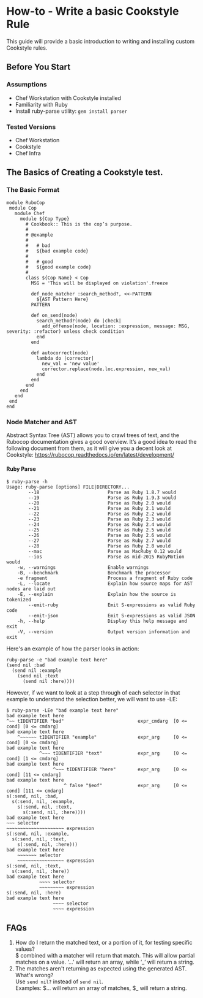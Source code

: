 # How-to - Write a basic Cookstyle Rule

This guide will provide a basic introduction to writing and installing custom Cookstyle rules.

## Before You Start

### Assumptions

* Chef Workstation with Cookstyle installed
* Familiarity with Ruby
* Install ruby-parse utility: `gem install parser`

### Tested Versions

* Chef Workstation
* Cookstyle
* Chef Infra

## The Basics of Creating a Cookstyle test.

### The Basic Format
```
module RuboCop
 module Cop
   module Chef
     module ${Cop Type}
       # Cookbook:: This is the cop’s purpose.
       #
       # @example
       #
       #   # bad
       #   ${bad example code}
       #
       #   # good
       #   ${good example code}
       #
       class ${Cop Name} < Cop
         MSG = 'This will be displayed on violation'.freeze
 
         def_node_matcher :search_method?, <<-PATTERN
           ${AST Pattern Here}
         PATTERN
 
         def on_send(node)
           search_method?(node) do |check|
             add_offense(node, location: :expression, message: MSG, severity: :refactor) unless check condition
           end
         end
 
         def autocorrect(node)
           lambda do |corrector|
             new_val = 'new value'
             corrector.replace(node.loc.expression, new_val)
           end
         end
       end
     end
   end
 end
end
```

### Node Matcher and AST
Abstract Syntax Tree (AST) allows you to crawl trees of text, and the Rubocop documentation gives a good overview. It’s a good idea to read the following document from them, as it will give you a decent look at Cookstyle:
https://rubocop.readthedocs.io/en/latest/development/

#### Ruby Parse
```
$ ruby-parse -h
Usage: ruby-parse [options] FILE|DIRECTORY...
        --18                         Parse as Ruby 1.8.7 would
        --19                         Parse as Ruby 1.9.3 would
        --20                         Parse as Ruby 2.0 would
        --21                         Parse as Ruby 2.1 would
        --22                         Parse as Ruby 2.2 would
        --23                         Parse as Ruby 2.3 would
        --24                         Parse as Ruby 2.4 would
        --25                         Parse as Ruby 2.5 would
        --26                         Parse as Ruby 2.6 would
        --27                         Parse as Ruby 2.7 would
        --28                         Parse as Ruby 2.8 would
        --mac                        Parse as MacRuby 0.12 would
        --ios                        Parse as mid-2015 RubyMotion would
    -w, --warnings                   Enable warnings
    -B, --benchmark                  Benchmark the processor
    -e fragment                      Process a fragment of Ruby code
    -L, --locate                     Explain how source maps for AST nodes are laid out
    -E, --explain                    Explain how the source is tokenized
        --emit-ruby                  Emit S-expressions as valid Ruby code
        --emit-json                  Emit S-expressions as valid JSON
    -h, --help                       Display this help message and exit
    -V, --version                    Output version information and exit
```
Here's an example of how the parser looks in action:
```
ruby-parse -e "bad example text here"
(send nil :bad
  (send nil :example
    (send nil :text
      (send nil :here))))
```
However, if we want to look at a step through of each selector in that example to understand the selection better, we will want to use -LE:
```
$ ruby-parse -LEe "bad example text here"
bad example text here   
^~~ tIDENTIFIER "bad"                           expr_cmdarg  [0 <= cond] [0 <= cmdarg] 
bad example text here   
    ^~~~~~~ tIDENTIFIER "example"               expr_arg     [0 <= cond] [0 <= cmdarg] 
bad example text here   
            ^~~~ tIDENTIFIER "text"             expr_arg     [0 <= cond] [1 <= cmdarg] 
bad example text here   
                 ^~~~ tIDENTIFIER "here"        expr_arg     [0 <= cond] [11 <= cmdarg] 
bad example text here   
                     ^ false "$eof"             expr_arg     [0 <= cond] [111 <= cmdarg] 
s(:send, nil, :bad,
  s(:send, nil, :example,
    s(:send, nil, :text,
      s(:send, nil, :here))))
bad example text here
~~~ selector                    
~~~~~~~~~~~~~~~~~~~~~ expression
s(:send, nil, :example,
  s(:send, nil, :text,
    s(:send, nil, :here)))
bad example text here
    ~~~~~~~ selector            
    ~~~~~~~~~~~~~~~~~ expression
s(:send, nil, :text,
  s(:send, nil, :here))
bad example text here
            ~~~~ selector       
            ~~~~~~~~~ expression
s(:send, nil, :here)
bad example text here
                 ~~~~ selector  
                 ~~~~ expression
```
## FAQs
1. How do I return the matched text, or a portion of it, for testing specific values?<br />
$ combined with a matcher will return that match. This will allow partial matches on a value. ‘…’ will return an array, while ‘_’ will return a string.
2. The matches aren't returning as expected using the generated AST. What's wrong?<br /> 
Use `send nil?` instead of `send nil`.<br /> 
Examples: $... will return an array of matches, $_ will return a string.